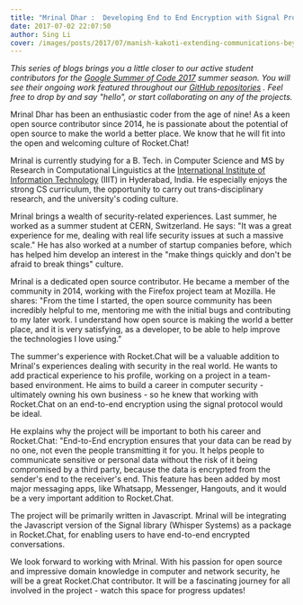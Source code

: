 ```yaml
---
title: "Mrinal Dhar :  Developing End to End Encryption with Signal Protocol"
date: 2017-07-02 22:07:50
author: Sing Li
cover: /images/posts/2017/07/manish-kakoti-extending-communications-beyond-teams-with-rocketchat-federation/gsoc.png
---
```


_This series of blogs brings you a little closer to our active student contributors for the [Google Summer of Code 2017](https://rocket.chat/docs/contributing/google-summer-of-code) summer season. You will see their ongoing work featured throughout our [GitHub repositories](https://github.com/RocketChat) . Feel free to drop by and say "hello", or start collaborating on any of the projects._

Mrinal Dhar has been an enthusiastic coder from the age of nine! As a keen open source contributor since 2014, he is passionate about the potential of open source to make the world a better place. We know that he will fit into the open and welcoming culture of Rocket.Chat!

Mrinal is currently studying for a B. Tech. in Computer Science and MS by Research in Computational Linguistics at the [International Institute of Information Technology](https://www.iiit.ac.in/) (IIIT) in Hyderabad, India. He especially enjoys the strong CS curriculum, the opportunity to carry out trans-disciplinary research, and the university's coding culture.

Mrinal brings a wealth of security-related experiences. Last summer, he worked as a summer student at CERN, Switzerland. He says: "It was a great experience for me, dealing with real life security issues at such a massive scale." He has also worked at a number of startup companies before, which has helped him develop an interest in the "make things quickly and don't be afraid to break things" culture.

Mrinal is a dedicated open source contributor. He became a member of the community in 2014, working with the Firefox project team at Mozilla. He shares: "From the time I started, the open source community has been incredibly helpful to me, mentoring me with the initial bugs and contributing to my later work. I understand how open source is making the world a better place, and it is very satisfying, as a developer, to be able to help improve the technologies I love using."

The summer's experience with Rocket.Chat will be a valuable addition to Mrinal's experiences dealing with security in the real world. He wants to add practical experience to his profile, working on a project in a team-based environment. He aims to build a career in computer security - ultimately owning his own business - so he knew that working with Rocket.Chat on an end-to-end encryption using the signal protocol would be ideal.

He explains why the project will be important to both his career and Rocket.Chat: "End-to-End encryption ensures that your data can be read by no one, not even the people transmitting it for you. It helps people to communicate sensitive or personal data without the risk of it being compromised by a third party, because the data is encrypted from the sender's end to the receiver's end. This feature has been added by most major messaging apps, like Whatsapp, Messenger, Hangouts, and it would be a very important addition to Rocket.Chat.

The project will be primarily written in Javascript. Mrinal will be integrating the Javascript version of the Signal library (Whisper Systems) as a package in Rocket.Chat, for enabling users to have end-to-end encrypted conversations.

We look forward to working with Mrinal. With his passion for open source and impressive domain knowledge in computer and network security, he will be a great Rocket.Chat contributor. It will be a fascinating journey for all involved in the project - watch this space for progress updates!
